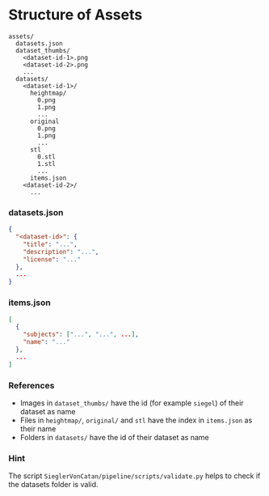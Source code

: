 # Structure of Assets

```
assets/
  datasets.json
  dataset_thumbs/
    <dataset-id-1>.png
    <dataset-id-2>.png
    ...
  datasets/
    <dataset-id-1>/
      heightmap/
        0.png
        1.png
        ...
      original
        0.png
        1.png
        ...
      stl
        0.stl
        1.stl
        ...
      items.json
    <dataset-id-2>/
      ...
```

### datasets.json
```json
{
  "<dataset-id>": {
    "title": "...",
    "description": "...",
    "license": "..."
  },
  ...
}
```

### items.json
```json
[
  {
    "subjects": ["...", "...", ...],
    "name": "..."
  },
  ...
]
```

### References
- Images in `dataset_thumbs/` have the id (for example `siegel`) of their dataset as name
- Files in `heightmap/`, `original/` and `stl` have the index in `items.json` as their name
- Folders in `datasets/` have the id of their dataset as name


### Hint
The script `SieglerVonCatan/pipeline/scripts/validate.py` helps to check if the datasets folder is valid.
